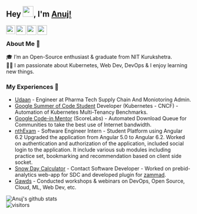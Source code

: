 ## Hey <img src="https://github.com/TheDudeThatCode/TheDudeThatCode/blob/master/Assets/Hi.gif" width="29px">, I'm [Anuj!](https://phoenixking25.github.io) 

<a href="https://www.linkedin.com/in/phoenixking25/">
  <img align="left" width="24px" src="https://cdn.jsdelivr.net/npm/simple-icons@v3/icons/linkedin.svg"  />
</a>
<a href="https://twitter.com/phoenixking25">
  <img align="left" width="26px" src="https://cdn.jsdelivr.net/npm/simple-icons@v3/icons/twitter.svg" />
</a>
<a href="mailto:anujjangra25119@gmail.com">
  <img align="left" width="26px" src="https://cdn.jsdelivr.net/npm/simple-icons@v3/icons/gmail.svg" />
</a>
<a href="https://dev.to/phoenixking25">
  <img align="left" width="26px" src="https://cdn.jsdelivr.net/npm/simple-icons@v3/icons/medium.svg" />
</a>

<br />

### About Me 🚀
🎓 I’m an Open-Source enthusiast & graduate from NIT Kurukshetra. </br>
👨‍💻  I am passionate about Kubernetes, Web Dev, DevOps & I enjoy learning new things. </br>

### My Experiences 🙌
- [Udaan](https://udaan.com/) - Engineer at Pharma Tech Supply Chain And Moniotoring Admin.
- [Google Summer of Code Student](https://summerofcode.withgoogle.com/archive/2020/projects/4881505114914816/) Developer (Kubernetes - CNCF) -  Automation of Kubernetes Multi-Tenancy Benchmarks.
- [Google Code-in Mentor](https://drive.google.com/file/d/16KWc0KMPS7raCDvfrh5Ddch2XO4uS-Ma/view?usp=sharing) (ScoreLabs) - Automated Download Queue for Communities to take the best use of Internet bandwidth.
- [nthExam](https://nthexam.com/) - Software Engineer Intern - Student Platform using Angular 6.2 Upgraded the application from Angular 5.0 to Angular 6.2. Worked on authentication and authorization of the application, included social login to the application. It include various sub modules including practice set, bookmarking and recommendation based on client side socket.
- [Snow Day Calculator](https://www.snowdaycalculator.com/calculator.php) - Contact Software Developer - Worked on prebid-analytics web-app for SDC and developed plugin for [zammad](https://github.com/zammad/zammad).
- [Gawds](http://gawds.in/) - Conducted workshops & webinars on DevOps, Open Source, Cloud, ML, Web Dev, etc.


![Anuj's github stats](https://github-readme-stats.vercel.app/api?username=phoenixking25&show_icons=true&hide_border=true)
<br />
![visitors](https://visitor-badge.laobi.icu/badge?page_id=phoenixking25.phoenixking25)
